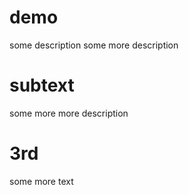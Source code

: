 # demo 

some description
some more description


# subtext
some more more description

# 3rd 
some more text
